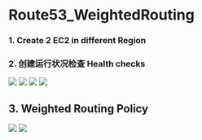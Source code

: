 # Route53_WeightedRouting

### 1. Create 2 EC2 in different Region

### 2. 创建运行状况检查 Health checks

![](https://i.loli.net/2019/07/09/5d240fde0e10297080.png)
![](https://i.loli.net/2019/07/09/5d240fe14ce3093105.png)
![](https://i.loli.net/2019/07/09/5d241093cea9c35405.png)
![](https://i.loli.net/2019/07/09/5d2427529b42b53377.png)

## 3. Weighted Routing Policy
![](https://i.loli.net/2019/07/09/5d242583328e661321.png)
![](https://i.loli.net/2019/07/09/5d2425f7d7ab724500.png)
